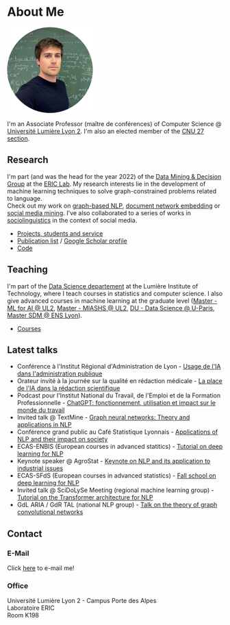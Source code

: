 # About Me

<img src="https://github.com/AdrienGuille/adrienguille.github.io/blob/main/assets/images/avatar.png?raw=true" width="200"/>

I'm an Associate Professor (maître de conférences) of Computer Science @ [Université Lumière Lyon 2](https://www.univ-lyon2.fr). I'm also an elected member of the [CNU 27 section](https://cnu27.ls2n.fr/).

## Research

I'm part (and was the head for the year 2022) of the [Data Mining & Decision Group](https://eric.msh-lse.fr/recherche/equipe-dmd/) at the [ERIC Lab](https://eric.msh-lse.fr). My research interests lie in the development of machine learning techniques to solve graph-constrained problems related to language. <br>Check out my work on [graph-based NLP](https://adrienguille.github.io/graph_nlp.html), [document network embedding](https://adrienguille.github.io/document_network_embedding.html) or [social media mining](https://adrienguille.github.io/social_media_mining.html). I've also collaborated to a series of works in [sociolinguistics](https://adrienguille.github.io/sociolinguistics.html) in the context of social media.

- [Projects, students and service](https://adrienguille.github.io/research.html)
- [Publication list](https://adrienguille.github.io/publications.html) / [Google Scholar profile](https://scholar.google.com/citations?user=mM_oO18AAAAJ)
- [Code](https://adrienguille.github.io/code.html)

## Teaching

I'm part of the [Data Science departement](https://iut.univ-lyon2.fr/formations/but/but-science-des-donnees) at the Lumière Institute of Technology, where I teach courses in statistics and computer science. I also give advanced courses in machine learning at the graduate level ([Master - ML for AI @ UL2](https://www.univ-lyon2.fr/master-2-informatique-machine-learning-pour-lintelligence-artficielle-mlai), [Master - MIASHS @ UL2](https://assp.univ-lyon2.fr/formation/en-alternance/master-miashs), [DU - Data Science @ U-Paris](https://iutparis-seine.u-paris.fr/metiers-de-la-data/diplome-duniversite-analyste-data-science/), [Master SDM @ ENS Lyon](http://www.ens-lyon.fr/MasterSDM/fr/master-2/m2-systemes-complexes)).

- [Courses](https://adrienguille.github.io/teaching.html)

## Latest talks

- Conférence à l'Institut Régional d'Administration de Lyon - [Usage de l'IA dans l'administration publique]()
- Orateur invité à la journée sur la qualité en rédaction médicale - [La place de l'IA dans la rédaction scientifique](https://www.abelia-science.fr)
- Podcast pour l'Institut National du Travail, de l'Emploi et de la Formation Professionnelle - [ChatGPT: fonctionnement, utilisation et impact sur le monde du travail](https://www.intefp.tv/podcast)
- Invited talk @ TextMine - [Graph neural networks: Theory and applications in NLP](https://textmine.sciencesconf.org/data/pages/Adrien_TextMine.pdf)
- Conférence grand public au Café Statistique Lyonnais - [Applications of NLP and their impact on society](http://cafestatistiquelyonnais.blogspot.com/p/compte-rendus-des-cafes-passes.html)
- ECAS-ENBIS (European courses in advanced statitics) - [Tutorial on deep learning for NLP](https://conferences.enbis.org/event/23/)
- Keynote speaker @ AgroStat - [Keynote on NLP and its application to industrial issues](https://drive.google.com/file/d/1KeAyvpEZ_KwCngF_3zmjQXDxeR3jJR0E/view)
- ECAS-SFdS (European courses in advanced statistics) - [Fall school on deep learning for NLP](https://www.sfds.asso.fr/fr/ecas/632-home/)
- Invited talk @ SciDoLySe Meeting (regional machine learning group) - [Tutorial on the Transformer architecture for NLP](http://scidolyse.ens-lyon.fr/sites/default/files/2021-05/guile_small.pdf)
- GdL ARIA / GdR TAL (national NLP group) - [Talk on the theory of graph convolutional networks](http://www.asso-aria.org/gdl/2021/20210115/)

## Contact

### E-Mail

Click <a href="mailto:adrien.guille&#64;univ-lyon2.fr">here</a> to e-mail me!

### Office
Université Lumière Lyon 2 - Campus Porte des Alpes<br>Laboratoire ERIC<br>Room K198
